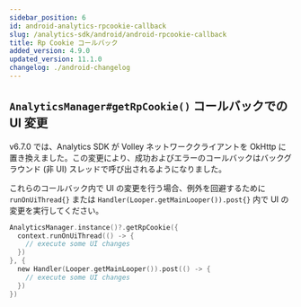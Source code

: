```yaml
---
sidebar_position: 6
id: android-analytics-rpcookie-callback
slug: /analytics-sdk/android/android-rpcookie-callback
title: Rp Cookie コールバック
added_version: 4.9.0
updated_version: 11.1.0
changelog: ./android-changelog
---
```


## `AnalyticsManager#getRpCookie()` コールバックでの UI 変更

v6.7.0 では、Analytics SDK が Volley ネットワーククライアントを OkHttp に置き換えました。この変更により、成功およびエラーのコールバックはバックグラウンド (非 UI) スレッドで呼び出されるようになりました。

これらのコールバック内で UI の変更を行う場合、例外を回避するために `runOnUiThread{}` または `Handler(Looper.getMainLooper()).post{}` 内で UI の変更を実行してください。

```kotlin
AnalyticsManager.instance()?.getRpCookie({
  context.runOnUiThread(() -> {
    // execute some UI changes
  })
}, {
  new Handler(Looper.getMainLooper()).post(() -> {
    // execute some UI changes
  })
})
```
